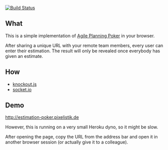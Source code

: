 [![Build Status](https://travis-ci.org/pixelistik/estimation-poker.svg?branch=develop)](https://travis-ci.org/pixelistik/estimation-poker)

## What

This is a simple implementation of
[Agile Planning Poker](https://en.wikipedia.org/wiki/Planning_poker)
in your browser.

After sharing a unique URL with your remote team members, every user can enter
their estimation. The result will only be revealed once everybody has given
an estimate.

## How

* [knockout.js](http://knockoutjs.com/)
* [socket.io](http://socket.io/)

## Demo

http://estimation-poker.pixelistik.de

However, this is running on a very small Heroku dyno, so it might be slow.

After opening the page, copy the URL from the address bar and open it in another
browser session (or actually give it to a colleague).
